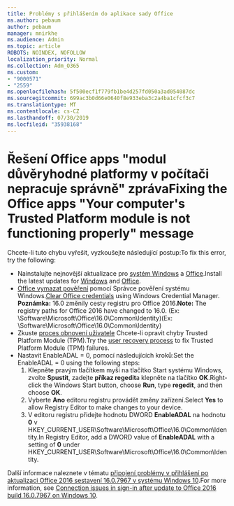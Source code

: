 ```yaml
---
title: Problémy s přihlášením do aplikace sady Office
ms.author: pebaum
author: pebaum
manager: mnirkhe
ms.audience: Admin
ms.topic: article
ROBOTS: NOINDEX, NOFOLLOW
localization_priority: Normal
ms.collection: Adm_O365
ms.custom:
- "9000571"
- "2559"
ms.openlocfilehash: 5f500ecf1f779fb1be4d257fd050a3ad054087dc
ms.sourcegitcommit: 699ac3b0d66e0640f8e933eba3c2a4ba1cfcf3c7
ms.translationtype: MT
ms.contentlocale: cs-CZ
ms.lasthandoff: 07/30/2019
ms.locfileid: "35938168"
---
```

# <a name="fixing-the-office-apps-your-computers-trusted-platform-module-is-not-functioning-properly-message"></a><span data-ttu-id="364da-102">Řešení Office apps "modul důvěryhodné platformy v počítači nepracuje správně" zpráva</span><span class="sxs-lookup"><span data-stu-id="364da-102">Fixing the Office apps "Your computer's Trusted Platform module is not functioning properly" message</span></span>

<span data-ttu-id="364da-103">Chcete-li tuto chybu vyřešit, vyzkoušejte následující postup:</span><span class="sxs-lookup"><span data-stu-id="364da-103">To fix this error, try the following:</span></span>

- <span data-ttu-id="364da-104">Nainstalujte nejnovější aktualizace pro [systém Windows](https://support.microsoft.com/help/4027667/windows-10-update) a [Office](https://support.office.com/article/update-office-and-your-computer-with-microsoft-update-2ab296f3-7f03-43a2-8e50-46de917611c5).</span><span class="sxs-lookup"><span data-stu-id="364da-104">Install the latest updates for [Windows](https://support.microsoft.com/help/4027667/windows-10-update) and [Office](https://support.office.com/article/update-office-and-your-computer-with-microsoft-update-2ab296f3-7f03-43a2-8e50-46de917611c5).</span></span>
- <span data-ttu-id="364da-105">[Office vymazat pověření](https://docs.microsoft.com/eoffice/troubleshoot/error-messages/another-account-already-signed-in#step-3-clear-cached-credentials-on-the-computer) pomocí Správce pověření systému Windows.</span><span class="sxs-lookup"><span data-stu-id="364da-105">[Clear Office credentials](https://docs.microsoft.com/eoffice/troubleshoot/error-messages/another-account-already-signed-in#step-3-clear-cached-credentials-on-the-computer) using Windows Credential Manager.</span></span><br/>
    <span data-ttu-id="364da-106">**Poznámka:** 16.0 změnily cesty registru pro Office 2016.</span><span class="sxs-lookup"><span data-stu-id="364da-106">**Note:** The registry paths for Office 2016 have changed to 16.0.</span></span> <span data-ttu-id="364da-107">(Ex: \Software\Microsoft\Office\16.0\Common\Identity\)</span><span class="sxs-lookup"><span data-stu-id="364da-107">(Ex: \Software\Microsoft\Office\16.0\Common\Identity\)</span></span>
- <span data-ttu-id="364da-108">Zkuste [proces obnovení uživatele](https://docs.microsoft.com/office365/troubleshoot/administration/connection-issue-when-sign-in-office-2016#symptom-2) Chcete-li opravit chyby Trusted Platform Module (TPM).</span><span class="sxs-lookup"><span data-stu-id="364da-108">Try the [user recovery process](https://docs.microsoft.com/office365/troubleshoot/administration/connection-issue-when-sign-in-office-2016#symptom-2) to fix Trusted Platform Module (TPM) failures.</span></span>
- <span data-ttu-id="364da-109">Nastavit EnableADAL = 0, pomocí následujících kroků:</span><span class="sxs-lookup"><span data-stu-id="364da-109">Set the EnableADAL = 0 using the following steps:</span></span>  
    1. <span data-ttu-id="364da-110">Klepněte pravým tlačítkem myši na tlačítko Start systému Windows, zvolte **Spustit**, zadejte **příkaz regedit**a klepněte na tlačítko **OK**.</span><span class="sxs-lookup"><span data-stu-id="364da-110">Right-click the Windows Start button, choose **Run**, type **regedit**, and then choose **OK**.</span></span>
    2. <span data-ttu-id="364da-111">Vyberte **Ano** editoru registru provádět změny zařízení.</span><span class="sxs-lookup"><span data-stu-id="364da-111">Select **Yes** to allow Registry Editor to make changes to your device.</span></span>
    3. <span data-ttu-id="364da-112">V editoru registru přidejte hodnotu DWORD **EnableADAL** na hodnotu **0** v HKEY_CURRENT_USER\Software\Microsoft\Office\16.0\Common\Identity.</span><span class="sxs-lookup"><span data-stu-id="364da-112">In Registry Editor, add a DWORD value of **EnableADAL** with a setting of **0** under HKEY_CURRENT_USER\Software\Microsoft\Office\16.0\Common\Identity.</span></span>

<span data-ttu-id="364da-113">Další informace naleznete v tématu [připojení problémy v přihlášení po aktualizaci Office 2016 sestavení 16.0.7967 v systému Windows 10](https://docs.microsoft.com/office365/troubleshoot/administration/connection-issue-when-sign-in-office-2016).</span><span class="sxs-lookup"><span data-stu-id="364da-113">For more information, see [Connection issues in sign-in after update to Office 2016 build 16.0.7967 on Windows 10](https://docs.microsoft.com/office365/troubleshoot/administration/connection-issue-when-sign-in-office-2016).</span></span>